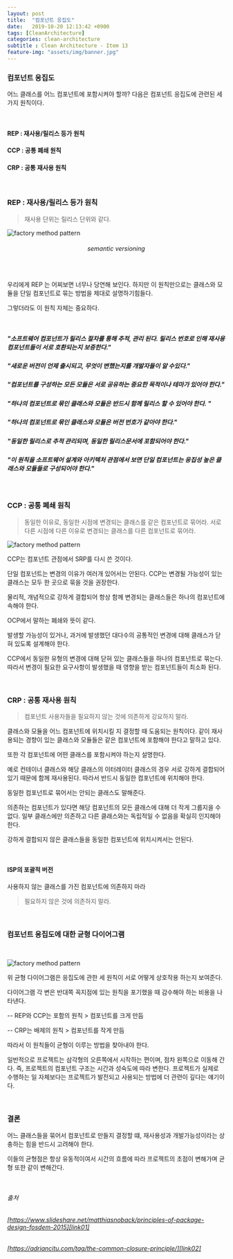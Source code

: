 ```yaml
---
layout: post
title:  "컴포넌트 응집도"
date:   2019-10-20 12:13:42 +0900
tags: [CleanArchitecture]
categories: clean-architecture
subtitle : Clean Architecture - Item 13
feature-img: "assets/img/banner.jpg"
---
```


### 컴포넌트 응집도 
어느 클래스를 어느 컴포넌트에 포함시켜야 할까? 다음은 컴포넌트 응집도에 관련된 세 가지 원칙이다.

<br>

#### REP : 재사용/릴리스 등가 원칙

#### CCP : 공통 폐쇄 원칙

#### CRP : 공통 재사용 원칙

<br>

### REP : 재사용/릴리스 등가 원칙

> 재사용 단위는 릴리스 단위와 같다.

![factory method pattern](/assets/images/post/191020/(5).png) 

###### <center> semantic versioning </center>

<br>

우리에게 REP 는 어찌보면 너무나 당연해 보인다. 하지만 이 원칙만으로는 클래스와 모듈을 단일 컴포넌트로 묶는 방법을 제대로 설명하기힘들다. 

그렇더라도 이 원칙 자체는 중요하다.

<br>

##### "소프트웨어 컴포넌트가 릴리스 절차를 통해 추적, 관리 된다. 릴리스 번호로 인해 재사용 컴포넌트들이 서로 호환되는지 보증한다."

##### "새로운 버전이 언제 출시되고, 무엇이 변했는지를 개발자들이 알 수있다."

##### "컴포넌트를 구성하는 모든 모듈은 서로 공유하는 중요한 목적이나 테마가 있어야 한다."

##### "하나의 컴포넌트로 묶인 클래스와 모듈은 반드시 함께 릴리스 할 수 있어야 한다. "

##### "하나의 컴포넌트로 묶인 클래스와 모듈은 버전 번호가 같아야 한다."

##### "동일한 릴리스로 추적 관리되며, 동일한 릴리스문서에 포함되어야 한다."

##### "이 원칙을 소프트웨어 설계와 아키텍처 관점에서 보면 단일 컴포넌트는 응집성 높은 클래스와 모듈들로 구성되어야 한다."

<br>

### CCP : 공통 폐쇄 원칙

> 동일한 이유로, 동일한 시점에 변경되는 클래스를 같은 컴포넌트로 묶어라. 
서로 다른 시점에 다른 이유로 변경되는 클래스를 다른 컴포넌트로 묶어라.

![factory method pattern](/assets/images/post/191020/(8).png) 

CCP는 컴포넌트 관점에서 SRP를 다시 쓴 것이다. 

단일 컴포넌트는 변경의 이유가 여러개 있어서는 안된다. CCP는 변경될 가능성이 있는 클래스는 모두 한 곳으로 묶을 것을 권장한다.

물리적, 개념적으로 강하게 결합되어 항상 함께 변경되는 클래스들은 하나의 컴포넌트에 속해야 한다.

OCP에서 말하는 폐쇄와 뜻이 같다. 

발생할 가능성이 있거나, 과거에 발생했던 대다수의 공통적인 변경에 대해 클래스가 닫혀 있도록 설계해야 한다.

CCP에서 동일한 유형의 변경에 대해 닫혀 있는 클래스들을 하나의 컴포넌트로 묶는다. 따라서 변경이 필요한 요구사항이 발생했을 때 영향을 받는 컴포넌트들이 최소화 된다. 

<br>

### CRP : 공통 재사용 원칙

> 컴포넌트 사용자들을 필요하지 않는 것에 의존하게 강요하지 말라.

클래스와 모듈을 어느 컴포넌트에 위치시킬 지 결정할 때 도움되는 원칙이다. 같이 재사용되는 경향이 있는 클래스와 모듈들은 같은 컴포넌트에 포함해야 한다고 말하고 있다.

또한 각 컴포넌트에 어떤 클래스를 포함시켜야 하는지 설명한다.

예로 컨테이너 클래스와 해당 클래스의 이터레이터 클래스의 경우 서로 강하게 결합되어 있기 때문에 함께 재사용된다. 따라서 반드시 동일한 컴포넌트에 위치해야 한다.

동일한 컴포넌트로 묶어서는 안되는 클래스도 말해준다. 

의존하는 컴포넌트가 있다면 해당 컴포넌트의 모든 클래스에 대해 더 작게 그룹지을 수 없다. 일부 클래스에만 의존하고 다른 클래스와는 독립적일 수 없음을 확실히 인지해야 한다. 

강하게 결합되지 않은 클래스들을 동일한 컴포넌트에 위치시켜서는 안된다. 

<br>

#### ISP의 포괄적 버전

사용하지 않는 클래스를 가진 컴포넌트에 의존하지 마라

> 필요하지 않은 것에 의존하지 말라.

<br>

### 컴포넌트 응집도에 대한 균형 다이어그램

<br>

![factory method pattern](/assets/images/post/191020/(7).jpg) 

위 균형 다이어그램은 응집도에 관한 세 원칙이 서로 어떻게 상호작용 하는지 보여준다. 

다이어그램 각 변은 반대쪽 꼭지점에 있는 원칙을 포기했을 때 감수해야 하는 비용을 나타낸다. 

-- REP와 CCP는 포함의 원칙 > 컴포넌트를 크게 만듬

-- CRP는 배제의 원칙  > 컴포넌트를 작게 만듬

따라서 이 원칙들이 균형이 이루는 방법을 찾아내야 한다.

일반적으로 프로젝트는 삼각형의 오른쪽에서 시작하는 편이며, 점차 왼쪽으로 이동해 간다. 즉, 프로젝트의 컴포넌트 구조는 시간과 성숙도에 따라 변한다. 프로젝트가 실제로 수행하는 일 자체보다는 프로젝트가 발전되고 사용되는 방법에 더 관련이 깊다는 얘기이다.

<br>

### 결론

어느 클래스들을 묶어서 컴포넌트로 만들지 결정할 떄, 재사용성과 개발가능성이라는 상충하는 힘을 반드시 고려해야 한다. 

이들의 균형점은 항상 유동적이여서 시간의 흐름에 따라 프로젝트의 초점이 변해가며 균형 또한 같이 변해간다.

<br>

###### 출처 <br/>

###### [https://www.slideshare.net/matthiasnoback/principles-of-package-design-fosdem-2015][link01] <br/>
[link01]: https://www.slideshare.net/matthiasnoback/principles-of-package-design-fosdem-2015


###### [https://adriancitu.com/tag/the-common-closure-principle/][link02] <br/>
[link02]: https://adriancitu.com/tag/the-common-closure-principle/

